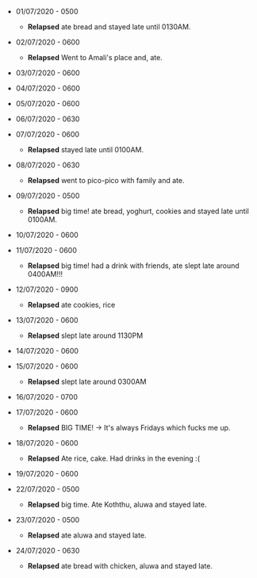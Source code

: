 * 01/07/2020 - 0500  
  * **Relapsed** ate bread and stayed late until 0130AM.

* 02/07/2020 - 0600
  * **Relapsed** Went to Amali's place and, ate.

* 03/07/2020 - 0600

* 04/07/2020 - 0600

* 05/07/2020 - 0600

* 06/07/2020 - 0630

* 07/07/2020 - 0600
  * **Relapsed** stayed late until 0100AM.

* 08/07/2020 - 0630
  * **Relapsed** went to pico-pico with family and ate.

* 09/07/2020 - 0500
  * **Relapsed** big time! ate bread, yoghurt, cookies and stayed late until 0100AM.

* 10/07/2020 - 0600

* 11/07/2020 - 0600
  * **Relapsed** big time! had a drink with friends, ate slept late around 0400AM!!!
  
* 12/07/2020 - 0900
  * **Relapsed** ate cookies, rice
  
* 13/07/2020 - 0600
  * **Relapsed** slept late around 1130PM
  
* 14/07/2020 - 0600

* 15/07/2020 - 0600
  * **Relapsed** slept late around 0300AM

* 16/07/2020 - 0700

* 17/07/2020 - 0600
  * **Relapsed** BIG TIME! -> It's always Fridays which fucks me up.

* 18/07/2020 - 0600
  * **Relapsed** Ate rice, cake. Had drinks in the evening :(
  
* 19/07/2020 - 0600

* 22/07/2020 - 0500
  * **Relapsed** big time. Ate Koththu, aluwa and stayed late.

* 23/07/2020 - 0500
  * **Relapsed** ate aluwa and stayed late.

* 24/07/2020 - 0630
  * **Relapsed** ate bread with chicken, aluwa and stayed late.
  
